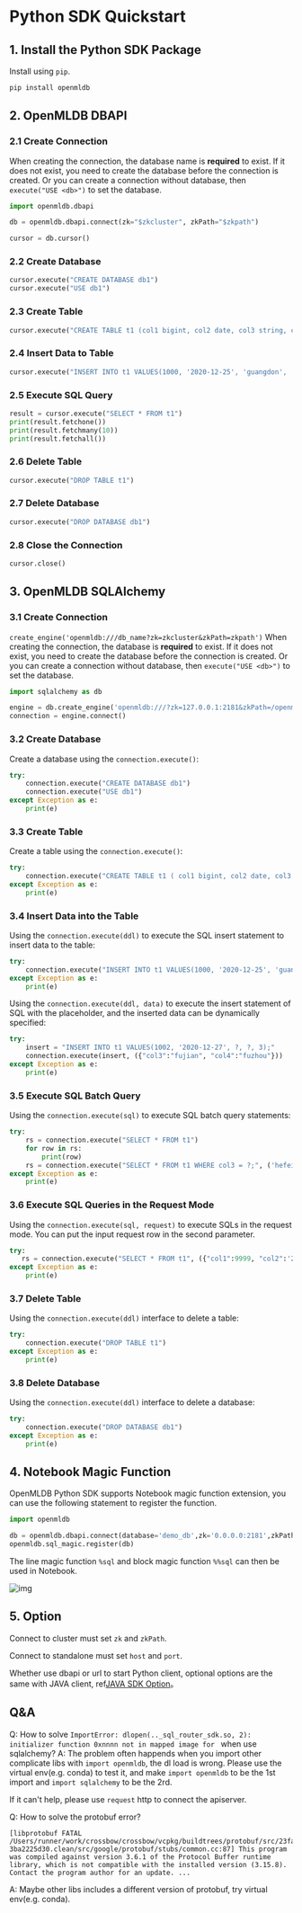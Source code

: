# Python SDK Quickstart

## 1. Install the Python SDK Package

Install using `pip`.

```bash
pip install openmldb
```

## 2. OpenMLDB DBAPI

### 2.1 Create Connection

When creating the connection, the database name is **required** to exist. If it does not exist, you need to create the database before the connection is created. Or you can create a connection without database, then `execute("USE <db>")` to set the database.

````python
import openmldb.dbapi

db = openmldb.dbapi.connect(zk="$zkcluster", zkPath="$zkpath")

cursor = db.cursor()
````

### 2.2 Create Database

````python
cursor.execute("CREATE DATABASE db1")
cursor.execute("USE db1")
````

### 2.3 Create Table

````python
cursor.execute("CREATE TABLE t1 (col1 bigint, col2 date, col3 string, col4 string, col5 int, index(key=col3, ts=col1))")
````

### 2.4 Insert Data to Table

````python
cursor.execute("INSERT INTO t1 VALUES(1000, '2020-12-25', 'guangdon', 'shenzhen', 1)")
````

### 2.5 Execute SQL Query

````python
result = cursor.execute("SELECT * FROM t1")
print(result.fetchone())
print(result.fetchmany(10))
print(result.fetchall())
````

### 2.6 Delete Table

````python
cursor.execute("DROP TABLE t1")
````

### 2.7 Delete Database

````python
cursor.execute("DROP DATABASE db1")
````

### 2.8 Close the Connection

````python
cursor.close()
````

## 3. OpenMLDB SQLAlchemy

### 3.1 Create Connection

`create_engine('openmldb:///db_name?zk=zkcluster&zkPath=zkpath')`
When creating the connection, the database is **required** to exist. If it does not exist, you need to create the database before the connection is created. Or you can create a connection without database, then `execute("USE <db>")` to set the database.

````python
import sqlalchemy as db

engine = db.create_engine('openmldb:///?zk=127.0.0.1:2181&zkPath=/openmldb')
connection = engine.connect()
````

### 3.2 Create Database

Create a database using the `connection.execute()`:

````python
try:
    connection.execute("CREATE DATABASE db1")
    connection.execute("USE db1")
except Exception as e:
    print(e)
````

### 3.3 Create Table

Create a table using the `connection.execute()`:

````python
try:
    connection.execute("CREATE TABLE t1 ( col1 bigint, col2 date, col3 string, col4 string, col5 int, index(key=col3, ts=col1))")
except Exception as e:
    print(e)
````

### 3.4 Insert Data into the Table

Using the `connection.execute(ddl)` to execute the SQL insert statement to insert data to the table:

````python
try:
    connection.execute("INSERT INTO t1 VALUES(1000, '2020-12-25', 'guangdon', 'shenzhen', 1);")
except Exception as e:
    print(e)
````

Using the `connection.execute(ddl, data)` to execute the insert statement of SQL with the placeholder, and the inserted data can be dynamically specified:

````python
try:
    insert = "INSERT INTO t1 VALUES(1002, '2020-12-27', ?, ?, 3);"
    connection.execute(insert, ({"col3":"fujian", "col4":"fuzhou"}))
except Exception as e:
    print(e)
````

### 3.5 Execute SQL Batch Query

Using the `connection.execute(sql)` to execute SQL batch query statements:

````python
try:
    rs = connection.execute("SELECT * FROM t1")
    for row in rs:
        print(row)
    rs = connection.execute("SELECT * FROM t1 WHERE col3 = ?;", ('hefei'))
except Exception as e:
    print(e)
````

### 3.6 Execute SQL Queries in the Request Mode

Using the `connection.execute(sql, request)` to execute SQLs in the request mode. You can put the input request row in the second parameter.

````python
try:
   rs = connection.execute("SELECT * FROM t1", ({"col1":9999, "col2":'2020-12-27', "col3":'zhejiang', "col4":'hangzhou', " col5":100}))
except Exception as e:
    print(e)
````

### 3.7 Delete Table

Using the `connection.execute(ddl)` interface to delete a table:

````python
try:
    connection.execute("DROP TABLE t1")
except Exception as e:
    print(e)
````

### 3.8 Delete Database

Using the `connection.execute(ddl)` interface to delete a database:

````python
try:
    connection.execute("DROP DATABASE db1")
except Exception as e:
    print(e)
````

## 4. Notebook Magic Function

OpenMLDB Python SDK supports Notebook magic function extension, you can use the following statement to register the function.

````python
import openmldb

db = openmldb.dbapi.connect(database='demo_db',zk='0.0.0.0:2181',zkPath='/openmldb')
openmldb.sql_magic.register(db)
````

The line magic function `%sql` and block magic function `%%sql` can then be used in Notebook.

![img](images/openmldb_magic_function.png)

## 5. Option

Connect to cluster must set `zk` and `zkPath`.

Connect to standalone must set `host` and `port`.

Whether use dbapi or url to start Python client, optional options are the same with JAVA client, ref[JAVA SDK Option](./java_sdk.md#5-sdk-option)。

## Q&A
Q: How to solve `ImportError: dlopen(.._sql_router_sdk.so, 2): initializer function 0xnnnn not in mapped image for ` when use sqlalchemy?
A: The problem often happends when you import other complicate libs with `import openmldb`, the dl load is wrong. Please use the virtual env(e.g. conda) to test it, and make `import openmldb` to be the 1st import and `import sqlalchemy` to be the 2rd.

If it can't help, please use `request` http to connect the apiserver.

Q: How to solve the protobuf error?
```
[libprotobuf FATAL /Users/runner/work/crossbow/crossbow/vcpkg/buildtrees/protobuf/src/23fa7edd52-3ba2225d30.clean/src/google/protobuf/stubs/common.cc:87] This program was compiled against version 3.6.1 of the Protocol Buffer runtime library, which is not compatible with the installed version (3.15.8).  Contact the program author for an update. ...
```
A: Maybe other libs includes a different version of protobuf, try virtual env(e.g. conda).